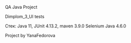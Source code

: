 QA Java Project

Dimplom_3_UI tests

Стек: Java 11, JUnit 4.13.2, maven 3.9.0 Selenium Java 4.6.0

Project by YanaFedorova